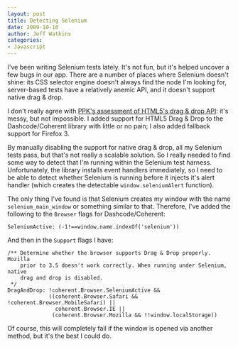 ```yaml
---
layout: post
title: Detecting Selenium
date: 2009-10-16
author: Jeff Watkins
categories:
- Javascript
---
```


I've been writing Selenium tests lately. It's not fun, but it's helped uncover a few bugs in our app. There are a number of places where Selenium doesn't shine: its CSS selector engine doesn't always find the node I'm looking for, server-based tests have a relatively anemic API, and it doesn't support native drag & drop.

I don't really agree with [PPK's assessment of HTML5's drag & drop API](http://www.quirksmode.org/blog/archives/2009/09/the_html5_drag.html): it's messy, but not impossible. I added support for HTML5 Drag & Drop to the Dashcode/Coherent library with little or no pain; I also added fallback support for Firefox 3.

By manually disabling the support for native drag & drop, all my Selenium tests pass, but that's not really a scalable solution. So I really needed to find some way to detect that I'm running within the Selenium test harness. Unfortunately, the library installs event handlers immediately, so I need to be able to detect whether Selenium is running before it injects it's alert handler (which creates the detectable `window.seleniumAlert` function).



The only thing I've found is that Selenium creates my window with the name `selenium_main_window` or something similar to that. Therefore, I've added the following to the `Browser` flags for Dashcode/Coherent:

    SeleniumActive: (-1!==window.name.indexOf('selenium'))

And then in the `Support` flags I have:

    /** Determine whether the browser supports Drag & Drop properly. Mozilla
        prior to 3.5 doesn't work correctly. When running under Selenium, native
        drag and drop is disabled.
     */
    DragAndDrop: !coherent.Browser.SeleniumActive &&
                 ((coherent.Browser.Safari && !coherent.Browser.MobileSafari) ||
                   coherent.Browser.IE ||
                  (coherent.Browser.Mozilla && !!window.localStorage))

Of course, this will completely fail if the window is opened via another method, but it's the best I could do.